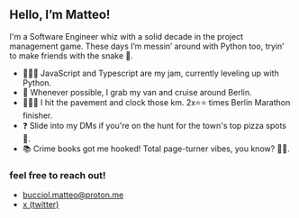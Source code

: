 ## Hello, I’m Matteo! 

I'm a Software Engineer whiz with a solid decade in the project management game.
These days I’m messin’ around with Python too, tryin’ to make friends with the snake 🐍.

- 🧑🏻‍💻 JavaScript and Typescript are my jam, currently leveling up with Python.
- 🚐 Whenever possible, I grab my van and cruise around Berlin.
- 🏃🏻‍♂️ I hit the pavement and clock those km. 2x⭐️⭐️ times Berlin Marathon finisher.
- ❓ Slide into my DMs if you're on the hunt for the town's top pizza spots 🍕.
- 📚 Crime books got me hooked! Total page-turner vibes, you know? 🕵️‍♂️.

### feel free to reach out! 
- bucciol.matteo@proton.me
- [x (twitter)](https://twitter.com/dev_m_)


<!---
matteobu/matteobu is a ✨ special ✨ repository because its `README.md` (this file) appears on your GitHub profile.
You can click the Preview link to take a look at your changes.
--->
